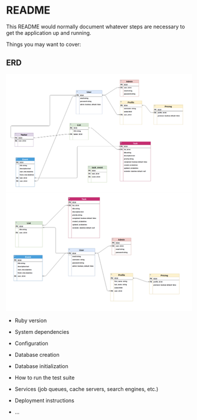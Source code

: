 # README

This README would normally document whatever steps are necessary to get the
application up and running.

Things you may want to cover:

## ERD

![ERD Version 1](./public/images/ERD_version1.png)
![ERD Version 1](./public/images/ERD_version2.png)

- Ruby version

- System dependencies

- Configuration

- Database creation

- Database initialization

- How to run the test suite

- Services (job queues, cache servers, search engines, etc.)

- Deployment instructions

- ...
